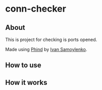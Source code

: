 # conn-checker

## About
This is project for checking is ports opened.

Made using [Phind](https://www.phind.com/) by [Ivan Samoylenko](https://www.linkedin.com/in/ivnsam).


## How to use


## How it works

